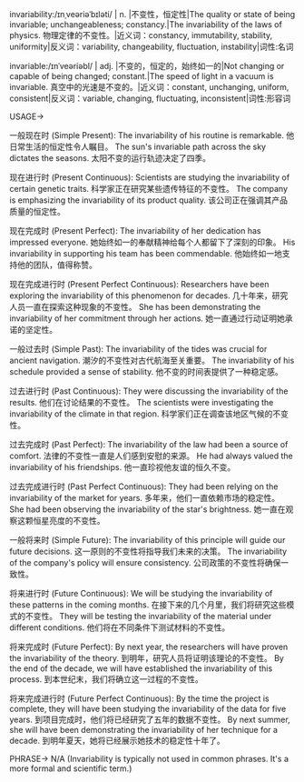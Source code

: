 invariability:/ɪnˌveəriəˈbɪləti/ | n. |不变性，恒定性|The quality or state of being invariable; unchangeableness; constancy.|The invariability of the laws of physics. 物理定律的不变性。|近义词：constancy, immutability, stability, uniformity|反义词：variability, changeability, fluctuation, instability|词性:名词

invariable:/ɪnˈveəriəbl/ | adj. |不变的，恒定的，始终如一的|Not changing or capable of being changed; constant.|The speed of light in a vacuum is invariable. 真空中的光速是不变的。|近义词：constant, unchanging, uniform, consistent|反义词：variable, changing, fluctuating, inconsistent|词性:形容词


USAGE->

一般现在时 (Simple Present):
The invariability of his routine is remarkable.  他日常生活的恒定性令人瞩目。
The sun's invariable path across the sky dictates the seasons.  太阳不变的运行轨迹决定了四季。


现在进行时 (Present Continuous):
Scientists are studying the invariability of certain genetic traits. 科学家正在研究某些遗传特征的不变性。
The company is emphasizing the invariability of its product quality.  该公司正在强调其产品质量的恒定性。


现在完成时 (Present Perfect):
The invariability of her dedication has impressed everyone.  她始终如一的奉献精神给每个人都留下了深刻的印象。
His invariability in supporting his team has been commendable.  他始终如一地支持他的团队，值得称赞。


现在完成进行时 (Present Perfect Continuous):
Researchers have been exploring the invariability of this phenomenon for decades.  几十年来，研究人员一直在探索这种现象的不变性。
She has been demonstrating the invariability of her commitment through her actions. 她一直通过行动证明她承诺的坚定性。


一般过去时 (Simple Past):
The invariability of the tides was crucial for ancient navigation.  潮汐的不变性对古代航海至关重要。
The invariability of his schedule provided a sense of stability. 他不变的时间表提供了一种稳定感。


过去进行时 (Past Continuous):
They were discussing the invariability of the results. 他们在讨论结果的不变性。
The scientists were investigating the invariability of the climate in that region. 科学家们正在调查该地区气候的不变性。


过去完成时 (Past Perfect):
The invariability of the law had been a source of comfort.  法律的不变性一直是人们感到安慰的来源。
He had always valued the invariability of his friendships.  他一直珍视他友谊的恒久不变。


过去完成进行时 (Past Perfect Continuous):
They had been relying on the invariability of the market for years. 多年来，他们一直依赖市场的稳定性。
She had been observing the invariability of the star's brightness. 她一直在观察这颗恒星亮度的不变性。



一般将来时 (Simple Future):
The invariability of this principle will guide our future decisions. 这一原则的不变性将指导我们未来的决策。
The invariability of the company's policy will ensure consistency. 公司政策的不变性将确保一致性。


将来进行时 (Future Continuous):
We will be studying the invariability of these patterns in the coming months. 在接下来的几个月里，我们将研究这些模式的不变性。
They will be testing the invariability of the material under different conditions. 他们将在不同条件下测试材料的不变性。


将来完成时 (Future Perfect):
By next year, the researchers will have proven the invariability of the theory. 到明年，研究人员将证明该理论的不变性。
By the end of the decade, we will have established the invariability of this process. 到本世纪末，我们将确立这一过程的不变性。


将来完成进行时 (Future Perfect Continuous):
By the time the project is complete, they will have been studying the invariability of the data for five years.  到项目完成时，他们将已经研究了五年的数据不变性。
By next summer, she will have been demonstrating the invariability of her technique for a decade.  到明年夏天，她将已经展示她技术的稳定性十年了。


PHRASE->
N/A (Invariability is typically not used in common phrases.  It's a more formal and scientific term.)
